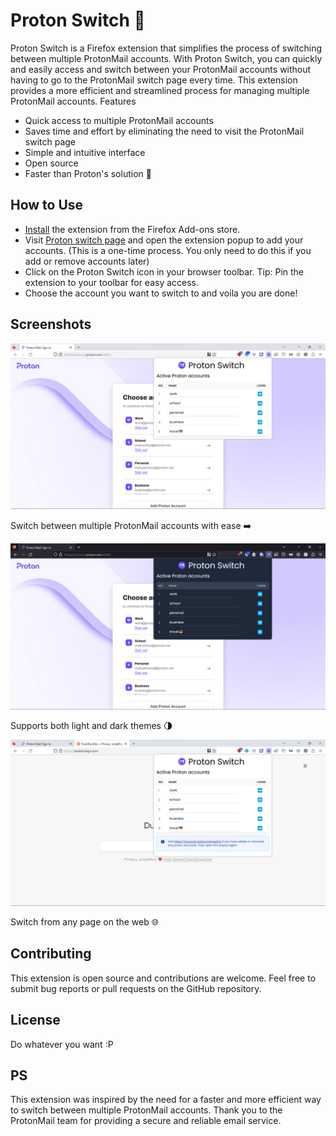 # Proton Switch 📨

Proton Switch is a Firefox extension that simplifies the process of switching between multiple ProtonMail accounts. With Proton Switch, you can quickly and easily access and switch between your ProtonMail accounts without having to go to the ProtonMail switch page every time. This extension provides a more efficient and streamlined process for managing multiple ProtonMail accounts.
Features

- Quick access to multiple ProtonMail accounts
- Saves time and effort by eliminating the need to visit the ProtonMail switch page
- Simple and intuitive interface
- Open source
- Faster than Proton's solution 🚀

## How to Use

- [Install](https://addons.mozilla.org/en-US/firefox/addon/proton-switch) the extension from the Firefox Add-ons store.
- Visit [Proton switch page](https://account.proton.me/switch) and open the extension popup to add your accounts. (This is a one-time process. You only need to do this if you add or remove accounts later)
- Click on the Proton Switch icon in your browser toolbar. Tip: Pin the extension to your toolbar for easy access.
- Choose the account you want to switch to and voila you are done!

## Screenshots

<img src='screenshots/ss6.png'>
<p>Switch between multiple ProtonMail accounts with ease ➡️</p>

<img src='screenshots/ss4.png'>
<p>Supports both light and dark themes 🌗</p>

<img src='screenshots/ss5.png'>
<p>Switch from any page on the web 🌐</p>

## Contributing

This extension is open source and contributions are welcome. Feel free to submit bug reports or pull requests on the GitHub repository.

## License

Do whatever you want :P

## PS

This extension was inspired by the need for a faster and more efficient way to switch between multiple ProtonMail accounts. Thank you to the ProtonMail team for providing a secure and reliable email service.
